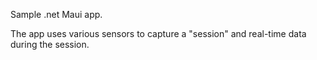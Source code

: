Sample .net Maui app. 

The app uses various sensors to capture a "session" and real-time data during the session.
